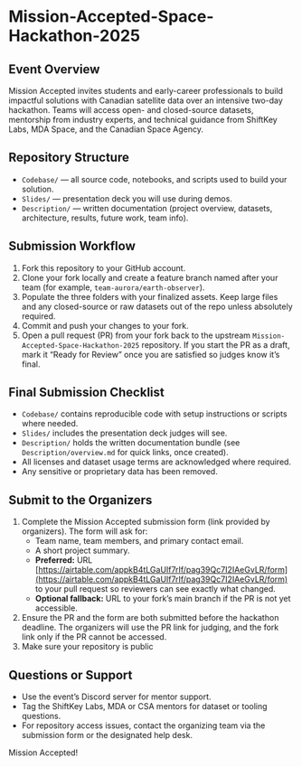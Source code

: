 # Mission-Accepted-Space-Hackathon-2025

## Event Overview
Mission Accepted invites students and early-career professionals to build impactful solutions with Canadian satellite data over an intensive two-day hackathon. Teams will access open- and closed-source datasets, mentorship from industry experts, and technical guidance from ShiftKey Labs, MDA Space, and the Canadian Space Agency.

## Repository Structure
- `Codebase/` — all source code, notebooks, and scripts used to build your solution.
- `Slides/` — presentation deck you will use during demos.
- `Description/` — written documentation (project overview, datasets, architecture, results, future work, team info).

## Submission Workflow
1. Fork this repository to your GitHub account.
2. Clone your fork locally and create a feature branch named after your team (for example, `team-aurora/earth-observer`).
3. Populate the three folders with your finalized assets. Keep large files and any closed-source or raw datasets out of the repo unless absolutely required.
4. Commit and push your changes to your fork.
5. Open a pull request (PR) from your fork back to the upstream `Mission-Accepted-Space-Hackathon-2025` repository. If you start the PR as a draft, mark it “Ready for Review” once you are satisfied so judges know it’s final.

## Final Submission Checklist
- `Codebase/` contains reproducible code with setup instructions or scripts where needed.
- `Slides/` includes the presentation deck judges will see.
- `Description/` holds the written documentation bundle (see `Description/overview.md` for quick links, once created).
- All licenses and dataset usage terms are acknowledged where required.
- Any sensitive or proprietary data has been removed.

## Submit to the Organizers
1. Complete the Mission Accepted submission form (link provided by organizers). The form will ask for:
   - Team name, team members, and primary contact email.
   - A short project summary.
   - **Preferred:** URL [https://airtable.com/appkB4tLGaUIf7rIf/pag39Qc7I2IAeGvLR/form](https://airtable.com/appkB4tLGaUIf7rIf/pag39Qc7I2IAeGvLR/form) to your pull request so reviewers can see exactly what changed.
   - **Optional fallback:** URL to your fork’s main branch if the PR is not yet accessible.
2. Ensure the PR and the form are both submitted before the hackathon deadline. The organizers will use the PR link for judging, and the fork link only if the PR cannot be accessed.
3. Make sure your repository is public

## Questions or Support
- Use the event’s Discord server for mentor support.
- Tag the ShiftKey Labs, MDA or CSA mentors for dataset or tooling questions.
- For repository access issues, contact the organizing team via the submission form or the designated help desk.

Mission Accepted!
